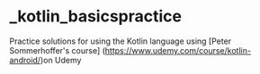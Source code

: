 # _kotlin_basicspractice

Practice solutions for using the Kotlin language using [Peter Sommerhoffer's course] (https://www.udemy.com/course/kotlin-android/)on Udemy
